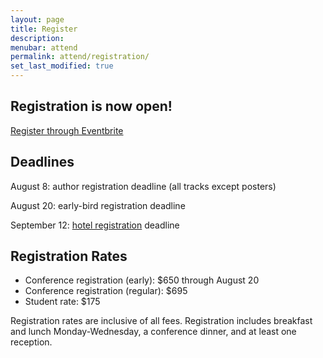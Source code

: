 ```yaml
---
layout: page
title: Register
description: 
menubar: attend
permalink: attend/registration/
set_last_modified: true
---
```

## Registration is now open!
[Register through Eventbrite](https://www.eventbrite.com/e/usrse25-conference-code-practices-and-people-tickets-1406300736359)

## Deadlines

August 8: author registration deadline (all tracks except posters)

August 20: early-bird registration deadline

September 12: [hotel registration](https://us-rse.org/usrse25/attend/travel/#:~:text=Philadelphia%2C%20PA%2019106-,Room%20Reservations,-We%E2%80%99d%20greatly%20appreciate) deadline

## Registration Rates

* Conference registration (early): $650 through August 20
* Conference registration (regular): $695
* Student rate: $175

Registration rates are inclusive of all fees.  Registration includes breakfast and lunch Monday-Wednesday, a conference dinner, and at least one reception.  

